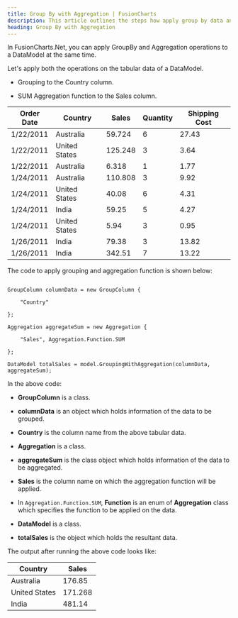 ```yaml
---
title: Group By with Aggregation | FusionCharts
description: This article outlines the steps how apply group by data and apply aggregation
heading: Group By with Aggregation
---
```


In FusionCharts.Net, you can apply GroupBy and Aggregation operations to a DataModel at the same time.

Let's apply both the operations on the tabular data of a DataModel.

* Grouping to the Country column.

* SUM Aggregation function to the Sales column.

Order Date | Country | Sales | Quantity | Shipping Cost
---|---|---|---|--- 
1/22/2011 | Australia | 59.724 | 6 | 27.43
1/22/2011 | United States | 125.248 | 3 | 3.64 
1/22/2011 | Australia | 6.318 | 1 | 1.77
1/24/2011 | Australia | 110.808 | 3 | 9.92 
1/24/2011 | United States | 40.08 | 6 | 4.31 
1/24/2011 | India | 59.25 | 5 | 4.27 
1/24/2011 | United States | 5.94 | 3 | 0.95 
1/26/2011 | India | 79.38 | 3 | 13.82 
1/26/2011 | India | 342.51 | 7 | 13.22

The code to apply grouping and aggregation function is shown below:

```

GroupColumn columnData = new GroupColumn { 

	"Country"

};

Aggregation aggregateSum = new Aggregation {

	"Sales", Aggregation.Function.SUM

};

DataModel totalSales = model.GroupingWithAggregation(columnData, aggregateSum);

```

In the above code:

* **GroupColumn** is a class.

* **columnData** is an object which holds information of the data to be grouped.

* **Country** is the column name from the above tabular data.

* **Aggregation** is a class.

* **aggregateSum** is the class object which holds information of the data to be aggregated.

* **Sales** is the column name on which the aggregation function will be applied.

* In `Aggregation.Function.SUM`, **Function** is an enum of **Aggregation** class which specifies the function to be applied on the data.

* **DataModel** is a class.

* **totalSales** is the object which holds the resultant data.

The output after running the above code looks like:

Country | Sales
--- | ---
Australia | 176.85
United States | 171.268
India | 481.14

